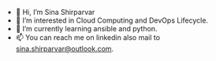 - 👋 Hi, I’m Sina Shirparvar
- 👀 I’m interested in Cloud Computing and DevOps Lifecycle.
- 🌱 I’m currently learning ansible and python.
- 📫 You can reach me on linkedin also mail to sina.shirparvar@outlook.com.


